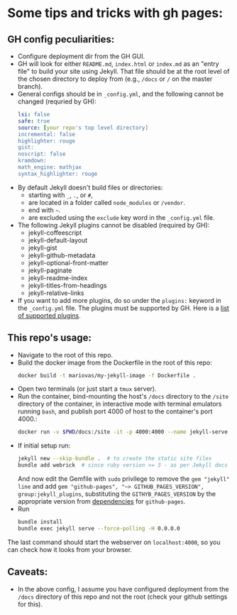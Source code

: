 # Some tips and tricks with gh pages:

## GH config peculiarities:
* Configure deployment dir from the GH GUI.
* GH will look for either `README.md`, `index.html` or `index.md` as an "entry file" to build your site using Jekyll. That file should be at the root level of the chosen directory to deploy from (e.g., `/docs` or `/` on the master branch).
* General configs should be in `_config.yml`, and the following cannot be changed (requried by GH):
    ```YAML
    lsi: false
    safe: true
    source: [your repo's top level directory]
    incremental: false
    highlighter: rouge
    gist:
    noscript: false
    kramdown:
    math_engine: mathjax
    syntax_highlighter: rouge
    ```
* By default Jekyll doesn't build files or directories:
    * starting with `_`, `.`, or `#`,
    * are located in a folder called `node_modules` or `/vendor`.
    * end with `~`.
    * are excluded using the `exclude` key word in the `_config.yml` file.
* The following Jekyll plugins cannot be disabled (required by GH):
    * jekyll-coffeescript
    * jekyll-default-layout
    * jekyll-gist
    * jekyll-github-metadata
    * jekyll-optional-front-matter
    * jekyll-paginate
    * jekyll-readme-index
    * jekyll-titles-from-headings
    * jekyll-relative-links
* If you want to add more plugins, do so under the `plugins:` keyword in the `_config.yml` file. The plugins must be supported by GH. Here is a [list of supported plugins](https://pages.github.com/versions/).

## This repo's usage:
* Navigate to the root of this repo.
* Build the docker image from the Dockerfile in the root of this repo:
    ```Bash
    docker build -t mariovas/my-jekyll-image -f Dockerfile .
    ```
* Open two terminals (or just start a `tmux` server).
* Run the container, bind-mounting the host's `/docs` directory to the `/site` directory of the container, in interactive mode with terminal emulators running `bash`, and publish port 4000 of host to the container's port 4000.:
    ```Bash
    docker run -v $PWD/docs:/site -it -p 4000:4000 --name jekyll-serve mariovas/my-jekyll-image bash
    ```
* If initial setup run:
    ```Bash
    jekyll new --skip-bundle .  # to create the static site files
    bundle add webrick  # since ruby version >= 3 - as per Jekyll docs
    ```
    And now edit the Gemfile with `sudo` privilege to remove the `gem "jekyll" line` and add `gem "github-pages", "~> GITHUB_PAGES_VERSION", group:jekyll_plugins`, substituting the `GITHYB_PAGES_VERSION` by the appropriate version from [dependencies](https://pages.github.com/versions/) for `github-pages`.
* Run
    ```Bash
    bundle install
    bundle exec jekyll serve --force-polling -H 0.0.0.0
    ```
The last command should start the webserver on `localhost:4000`, so you can check how it looks from your browser.

## Caveats:
* In the above config, I assume you have configured deployment from the `/docs` directory of this repo and not the root (check your github settings for this).